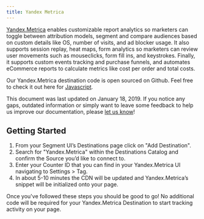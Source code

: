```yaml
---
title: Yandex Metrica
---
```

[Yandex.Metrica](https://metrica.yandex.com/about?utm_source=segmentio&utm_medium=docs&utm_campaign=partners) enables customizable report analytics so marketers can toggle between attribution models, segment and compare audiences based on custom details like OS, number of visits, and ad blocker usage. It also supports session replay, heat maps, form analytics so marketers can review user movements such as mouseclicks, form fill ins, and keystrokes. Finally, it supports custom events tracking and purchase funnels, and automates eCommerce reports to calculate metrics like cost per order and total costs.

Our Yandex.Metrica destination code is open sourced on Github. Feel free to check it out here for [Javascript](https://github.com/segment-integrations/analytics.js-integration-yandex-metrica).

This document was last updated on January 18, 2019. If you notice any gaps, outdated information or simply want to leave some feedback to help us improve our documentation, please [let us know](https://segment.com/help/contact)!

## Getting Started

1. From your Segment UI’s Destinations page click on "Add Destination".
2. Search for "Yandex.Metrica" within the Destinations Catalog and confirm the Source you’d like to connect to.
3. Enter your Counter ID that you can find in your Yandex.Metrica UI navigating to Settings > Tag.
4. In about 5-10 minutes the CDN will be updated and Yandex.Metrica’s snippet will be initialized onto your page.

Once you've followed these steps you should be good to go! No additional code will be required for your Yandex.Metrica Destination to start tracking activity on your page.
